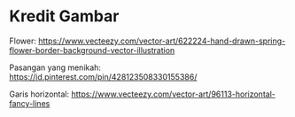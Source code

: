 # Kredit Gambar

Flower: <https://www.vecteezy.com/vector-art/622224-hand-drawn-spring-flower-border-background-vector-illustration>

Pasangan yang menikah: <https://id.pinterest.com/pin/428123508330155386/>

Garis horizontal: <https://www.vecteezy.com/vector-art/96113-horizontal-fancy-lines>